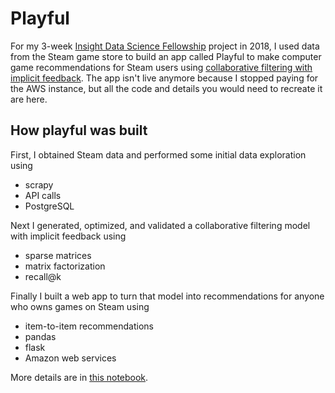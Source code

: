 # Playful

For my 3-week [Insight Data Science Fellowship](https://www.insightdatascience.com/) project in 2018, I used data from the Steam game store to build an app called Playful to make computer game recommendations for Steam users using [collaborative filtering with implicit feedback](http://yifanhu.net/PUB/cf.pdf). The app isn't live anymore because I stopped paying for the AWS instance, but all the code and details you would need to recreate it are here.

## How playful was built
First, I obtained Steam data and performed some initial data exploration using
* scrapy
* API calls
* PostgreSQL

Next I generated, optimized, and validated a collaborative filtering model with implicit feedback using
* sparse matrices
* matrix factorization
* recall@k

Finally I built a web app to turn that model into recommendations for anyone who owns games on Steam using
* item-to-item recommendations 
* pandas
* flask
* Amazon web services

More details are in [this notebook](https://github.com/EFerriss/playful/blob/master/Playful's%20Pipeline.ipynb).
